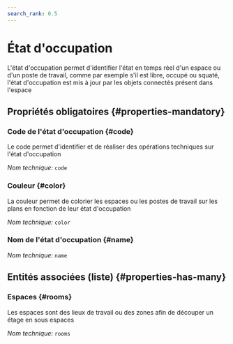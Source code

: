 ```yaml
---
search_rank: 0.5
---    
```

# État d'occupation
<!--- THIS FILE IS GENERATED PLEASE DO NOT EDIT IT DIRECTLY --->

L'état d'occupation permet d'identifier l'état en temps réel d'un espace ou d'un poste de travail, comme par exemple s'il est libre, occupé ou squaté, l'état d'occupation est mis à jour par les objets connectés présent dans l'espace

<OH code="occupancyStatus"/>




## Propriétés obligatoires {#properties-mandatory}
    
### Code de l'état d'occupation {#code}

Le code permet d'identifier et de réaliser des opérations techniques sur l'état d'occupation

*Nom technique:* ```code```
<PH code="occupancyStatus:code"/>

### Couleur {#color}

La couleur permet de colorier les espaces ou les postes de travail sur les plans en fonction de leur état d'occupation

*Nom technique:* ```color```
<PH code="occupancyStatus:color"/>

### Nom de l'état d'occupation {#name}



*Nom technique:* ```name```
<PH code="occupancyStatus:name"/>

    





## Entités associées (liste) {#properties-has-many}

### Espaces {#rooms}

Les espaces sont des lieux de travail ou des zones afin de découper un étage en sous espaces

*Nom technique:* ```rooms```
<PH code="occupancyStatus:rooms"/>




